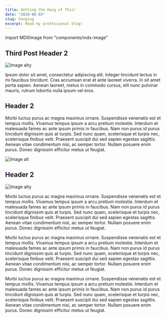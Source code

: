 ```yaml
---
title: Getting the Hang of This!
date: "2019-06-03"
slug: hanging
excerpt: Read my professional blog!
---
```


import MDXImage from "components/mdx-image"

## Third Post Header 2

![Image alty](./kaspars-upmanis-DGOI_BlPdC4-unsplash-2.jpg)

Ipsum dolor sit amet, consectetur adipiscing elit. Integer tincidunt lectus in mi faucibus tincidunt. Cras accumsan erat et ante laoreet viverra. In sit amet porta sapien. Aenean laoreet, metus in commodo cursus, elit nunc pulvinar mauris, rutrum lobortis nulla ipsum vel eros.  

## Header 2
Morbi luctus purus ac magna maximus ornare. Suspendisse venenatis est et tempus mollis. Vivamus tempus ipsum a arcu pretium molestie. Interdum et malesuada fames ac ante ipsum primis in faucibus. Nam non purus id purus tincidunt dignissim quis at turpis. Sed nunc quam, scelerisque et turpis nec, scelerisque finibus velit. Praesent suscipit dui sed sapien egestas sagittis. Aenean vitae condimentum nisi, ac semper tortor. Nullam posuere enim purus. Donec dignissim efficitur metus ut feugiat.

![Image alt](/kaspars-upmanis-DGOI_BlPdC4-unsplash.jpg)

## Header 2

<MDXImage float="left" width="200px" margin="0 10px 10px 0">

![Image alty](./kaspars-upmanis-DGOI_BlPdC4-unsplash-2.jpg)

</MDXImage>

Morbi luctus purus ac magna maximus ornare. Suspendisse venenatis est et tempus mollis. Vivamus tempus ipsum a arcu pretium molestie. Interdum et malesuada fames ac ante ipsum primis in faucibus. Nam non purus id purus tincidunt dignissim quis at turpis. Sed nunc quam, scelerisque et turpis nec, scelerisque finibus velit. Praesent suscipit dui sed sapien egestas sagittis. Aenean vitae condimentum nisi, ac semper tortor. Nullam posuere enim purus. Donec dignissim efficitur metus ut feugiat.

Morbi luctus purus ac magna maximus ornare. Suspendisse venenatis est et tempus mollis. Vivamus tempus ipsum a arcu pretium molestie. Interdum et malesuada fames ac ante ipsum primis in faucibus. Nam non purus id purus tincidunt dignissim quis at turpis. Sed nunc quam, scelerisque et turpis nec, scelerisque finibus velit. Praesent suscipit dui sed sapien egestas sagittis. Aenean vitae condimentum nisi, ac semper tortor. Nullam posuere enim purus. Donec dignissim efficitur metus ut feugiat.

Morbi luctus purus ac magna maximus ornare. Suspendisse venenatis est et tempus mollis. Vivamus tempus ipsum a arcu pretium molestie. Interdum et malesuada fames ac ante ipsum primis in faucibus. Nam non purus id purus tincidunt dignissim quis at turpis. Sed nunc quam, scelerisque et turpis nec, scelerisque finibus velit. Praesent suscipit dui sed sapien egestas sagittis. Aenean vitae condimentum nisi, ac semper tortor. Nullam posuere enim purus. Donec dignissim efficitur metus ut feugiat.

